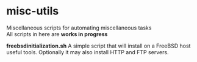 # misc-utils
Miscellaneous scripts for automating miscellaneous tasks  
All scripts in here are **works in progress**  
  
**freebsdinitialization.sh**
A simple script that will install on a FreeBSD host useful tools. Optionally it may also install HTTP and FTP servers.
